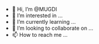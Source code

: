 - 👋 Hi, I’m @MUGDI
- 👀 I’m interested in ...
- 🌱 I’m currently learning ...
- 💞️ I’m looking to collaborate on ...
- 📫 How to reach me ...

<!---
MUGDI/MUGDI is a ✨ special ✨ repository because its `README.md` (this file) appears on your GitHub profile.
You can click the Preview link to take a look at your changes.
--->

